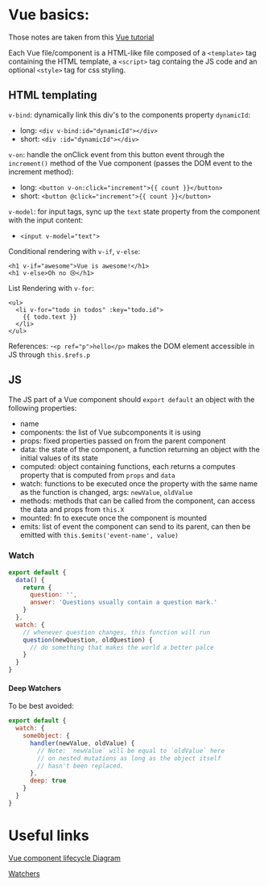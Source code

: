


# Vue basics:

Those notes are taken from this [Vue tutorial](https://vuejs.org/tutorial/#step-1)

Each Vue file/component is a HTML-like file composed of a `<template>` tag containing the HTML template, a `<script>` tag containg the JS code and an optional `<style>` tag for css styling.

## HTML templating

`v-bind`: dynamically link this div's to the components property `dynamicId`:
- long: `<div v-bind:id="dynamicId"></div>`
- short: `<div :id="dynamicId"></div>`

`v-on`: handle the onClick event from this button event through the `increment()` method of the Vue component (passes the DOM event to the increment method):
- long: `<button v-on:click="increment">{{ count }}</button>`
- short: `<button @click="increment">{{ count }}</button>`

`v-model`: for input tags, sync up the `text` state property from the component with the input content: 
- `<input v-model="text">`

Conditional rendering with `v-if`, `v-else`:
```
<h1 v-if="awesome">Vue is awesome!</h1>
<h1 v-else>Oh no 😢</h1>
```

List Rendering with `v-for`:
```
<ul>
  <li v-for="todo in todos" :key="todo.id">
    {{ todo.text }}
  </li>
</ul>
```

References:
-`<p ref="p">hello</p>` makes the DOM element accessible in JS through `this.$refs.p`

## JS 

The JS part of a Vue component should `export default` an object with the following properties:
- name
- components: the list of Vue subcomponents it is using
- props: fixed properties passed on from the parent component
- data: the state of the component, a function returning an object with the initial values of its state
- computed: object containing functions, each returns a computes property that is computed from `props` and `data`
- watch: functions to be executed once the property with the same name as the function is changed, args: `newValue`, `oldValue`
- methods: methods that can be called from the component, can access the data and props from `this.X`
- mounted: fn to execute once the component is mounted
- emits: list of event the component can send to its parent, can then be emitted with `this.$emits('event-name', value)`

### Watch

```js
export default {
  data() {
    return {
      question: '',
      answer: 'Questions usually contain a question mark.'
    }
  },
  watch: {
    // whenever question changes, this function will run
    question(newQuestion, oldQuestion) {
      // do something that makes the world a better palce
    }
  }
}
```
#### Deep Watchers 

To be best avoided:
```js
export default {
  watch: {
    someObject: {
      handler(newValue, oldValue) {
        // Note: `newValue` will be equal to `oldValue` here
        // on nested mutations as long as the object itself
        // hasn't been replaced.
      },
      deep: true
    }
  }
}
```

# Useful links

[Vue component lifecycle Diagram](https://vuejs.org/guide/essentials/lifecycle.html#lifecycle-diagram)

[Watchers](https://vuejs.org/guide/essentials/watchers.html)